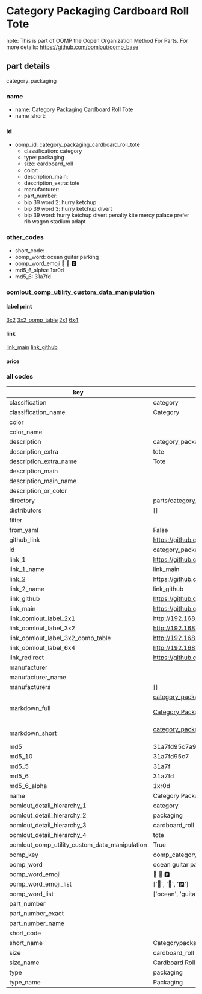 # Category Packaging Cardboard Roll Tote  

note: This is part of OOMP the Oopen Organization Method For Parts. For more details: https://github.com/oomlout/oomp_base

##  part details
  



category_packaging



### name
* name: Category Packaging Cardboard Roll Tote
* name_short: 
### id
* oomp_id: category_packaging_cardboard_roll_tote
  * classification: category
  * type: packaging
  * size: cardboard_roll
  * color: 
  * description_main: 
  * description_extra: tote
  * manufacturer: 
  * part_number: 
  * bip 39 word 2: hurry ketchup
  * bip 39 word 3: hurry ketchup divert
  * bip 39 word: hurry ketchup divert penalty kite mercy palace prefer rib wagon stadium adapt

### other_codes
* short_code: 
* oomp_word: ocean guitar parking
* oomp_word_emoji :ocean: :guitar: :parking:
* md5_6_alpha: 1xr0d
* md5_6: 31a7fd






### oomlout_oomp_utility_custom_data_manipulation
#### label print
[3x2](http://192.168.1.245:1112/?label=oomp%201xr0d)
[3x2_oomp_table](http://192.168.1.108:1112/?label=oomp%201xr0d)
[2x1](http://192.168.1.242:1112/?label=oomp%201xr0d)
[6x4](http://192.168.1.55:1112/?label=oomp%201xr0d)    

#### link

[link_main](https://github.com/oomlout/oomlout_oomp_version_1_messy/tree/main/parts/category_packaging_cardboard_roll_tote) [link_github](https://github.com/oomlout/oomlout_oomp_version_1_messy/tree/main/parts/category_packaging_cardboard_roll_tote)                             

#### price







### all codes 
| key | value |  
| --- | --- |  
| classification | category |  
| classification_name | Category |  
| color |  |  
| color_name |  |  
| description | category_packaging |  
| description_extra | tote |  
| description_extra_name | Tote |  
| description_main |  |  
| description_main_name |  |  
| description_or_color |   |  
| directory | parts/category_packaging_cardboard_roll_tote |  
| distributors | [] |  
| filter |  |  
| from_yaml | False |  
| github_link | https://github.com/oomlout/oomlout_oomp_part_src/tree/main/parts/category_packaging_cardboard_roll_tote |  
| id | category_packaging_cardboard_roll_tote |  
| link_1 | https://github.com/oomlout/oomlout_oomp_version_1_messy/tree/main/parts/category_packaging_cardboard_roll_tote |  
| link_1_name | link_main |  
| link_2 | https://github.com/oomlout/oomlout_oomp_version_1_messy/tree/main/parts/category_packaging_cardboard_roll_tote |  
| link_2_name | link_github |  
| link_github | https://github.com/oomlout/oomlout_oomp_version_1_messy/tree/main/parts/category_packaging_cardboard_roll_tote |  
| link_main | https://github.com/oomlout/oomlout_oomp_version_1_messy/tree/main/parts/category_packaging_cardboard_roll_tote |  
| link_oomlout_label_2x1 | http://192.168.1.242:1112/?label=oomp%201xr0d |  
| link_oomlout_label_3x2 | http://192.168.1.245:1112/?label=oomp%201xr0d |  
| link_oomlout_label_3x2_oomp_table | http://192.168.1.108:1112/?label=oomp%201xr0d |  
| link_oomlout_label_6x4 | http://192.168.1.55:1112/?label=oomp%201xr0d |  
| link_redirect | https://github.com/oomlout/oomlout_oomp_version_1_messy/tree/main/parts/category_packaging_cardboard_roll_tote |  
| manufacturer |  |  
| manufacturer_name |  |  
| manufacturers | [] |  
| markdown_full | [category_packaging_cardboard_roll_tote](none)<br>[](none)<br>[Category Packaging Cardboard Roll Tote](none)<br><br> |  
| markdown_short | [category_packaging_cardboard_roll_tote](none)<br><br> |  
| md5 | 31a7fd95c7a9d3e62d3d9a287f9e7b7d |  
| md5_10 | 31a7fd95c7 |  
| md5_5 | 31a7f |  
| md5_6 | 31a7fd |  
| md5_6_alpha | 1xr0d |  
| name | Category Packaging Cardboard Roll Tote |  
| oomlout_detail_hierarchy_1 | category |  
| oomlout_detail_hierarchy_2 | packaging |  
| oomlout_detail_hierarchy_3 | cardboard_roll |  
| oomlout_detail_hierarchy_4 | tote |  
| oomlout_oomp_utility_custom_data_manipulation | True |  
| oomp_key | oomp_category_packaging_cardboard_roll_tote |  
| oomp_word | ocean guitar parking |  
| oomp_word_emoji | :ocean: :guitar: :parking: |  
| oomp_word_emoji_list | [':ocean:', ':guitar:', ':parking:'] |  
| oomp_word_list | ['ocean', 'guitar', 'parking'] |  
| part_number |  |  
| part_number_exact |  |  
| part_number_name |  |  
| short_code |  |  
| short_name | Categorypackaging |  
| size | cardboard_roll |  
| size_name | Cardboard Roll |  
| type | packaging |  
| type_name | Packaging |  
